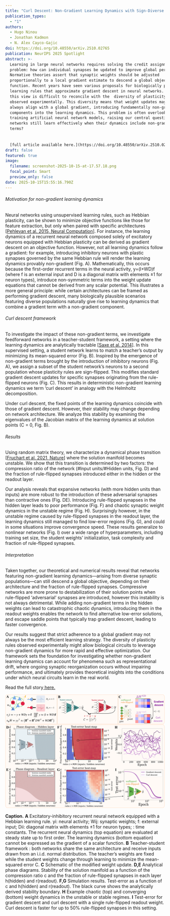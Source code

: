 ```yaml
---
title: "Curl Descent: Non-Gradient Learning Dynamics with Sign-Diverse Plasticity"
publication_types:
  - "1"
authors:
  - Hugo Ninou
  - Jonathan Kadmon
  - N. Alex Cayco-Gajic
doi: https://doi.org/10.48550/arXiv.2510.02765
publication: NeurIPS 2025 Spotlight
abstract: >-
  Learning in large neural networks requires solving the credit assignment
  problem: how can individual synapses be updated to improve global performance?
  Normative theories assert that synaptic weights should be adjusted
  proportionally to a local gradient estimate to descend a global objective
  function. Recent years have seen various proposals for biologically plausible
  learning rules that approximate gradient descent in neural networks. However,
  this view is difficult to reconcile with the  diversity of plasticity rules
  observed experimentally. This diversity means that weight updates may not
  always align with a global gradient, introducing fundamentally non-gradient
  components into the learning dynamics. This problem is often overlooked when
  training artificial neural network models, raising our central question: Can
  networks still learn effectively when their dynamics include non-gradient
  terms?


  [full article available here.](https://doi.org/10.48550/arXiv.2510.02765)
draft: false
featured: true
image:
  filename: screenshot-2025-10-15-at-17.57.18.png
  focal_point: Smart
  preview_only: false
date: 2025-10-15T15:55:16.790Z
---
```

###### Motivation for non-gradient learning dynamics

Neural networks using unsupervised learning rules, such as Hebbian plasticity, can be shown to minimize objective functions like those for feature extraction, but only when paired with specific architectures [[Pehlevan et al. 2015, Neural Computation](https://ieeexplore.ieee.org/abstract/document/7226488)]. For instance, the learning dynamics of a recurrent neural network composed solely of excitatory neurons equipped with Hebbian plasticity can be derived as gradient descent on an objective function. However, not all learning dynamics follow a gradient: for example, introducing inhibitory neurons with plastic synapses governed by the same Hebbian rule will render the learning dynamics provably non-gradient (Fig. A). Mathematically, this occurs because the first-order recurrent terms in the neural activity, y=(I+WD)f (where f is an external input and D is a diagonal matrix with elements ±1 for neuron types), introduce non-symmetric terms into the weight update equations that cannot be derived from any scalar potential. This illustrates a more general principle: while certain architectures can be framed as performing gradient descent, many biologically plausible scenarios featuring diverse populations naturally give rise to learning dynamics that combine a gradient term with a non-gradient component. 

###### Curl descent framework

 To investigate the impact of these non-gradient terms, we investigate feedforward networks in a teacher-student framework, a setting where the learning dynamics are analytically tractable [[Saxe et al. 2014](https://arxiv.org/abs/1312.6120)]. In this supervised setting, a student network learns to match a teacher’s output by minimizing its mean-squared error (Fig. B). Inspired by the emergence of non-gradient terms brought by the introduction of inhibitory neurons (Fig. A), we assign a subset of the student network’s neurons to a second population whose plasticity rules are sign-flipped. This modifies standard gradient descent updates for specific synapses originating from the rule-flipped neurons (Fig. C). This results in deterministic non-gradient learning dynamics we term ‘curl descent’ in analogy with the Helmholtz decomposition.

Under curl descent, the fixed points of the learning dynamics coincide with those of gradient descent. However, their stability may change depending on network architecture. We analyze this stability by examining the eigenvalues of the Jacobian matrix of the learning dynamics at solution points (C = 0, Fig. B). 

###### Results

Using random matrix theory, we characterize a dynamical phase transition [[Fruchart et al. 2021, Nature](https://www.nature.com/articles/s41586-021-03375-9)] where the solution manifold becomes unstable. We show that this transition is determined by two factors: the compression ratio of the network (#Input units/#Hidden units, Fig. D) and the fraction of rule-flipped synapses introduced either in the hidden or the readout layer.

Our analysis reveals that expansive networks (with more hidden units than inputs) are more robust to the introduction of these adversarial synapses than contractive ones (Fig. DE). Introducing rule-flipped synapses in the hidden layer leads to poor performance (Fig. F) and chaotic synaptic weight dynamics in the unstable regime (Fig. H). Surprisingly however, in the unstable regime caused by rule-flipped synapses in the readout layer, the learning dynamics still managed to find low-error regions (Fig. G), and could in some situations improve convergence speed. These results generalize to nonlinear networks (Fig. I) over a wide range of hyperparameters, including training set size, the student weights’ initialization, task complexity and fraction of rule-flipped synapses. 

###### Interpretation

Taken together, our theoretical and numerical results reveal that networks featuring non-gradient learning dynamics—arising from diverse synaptic populations—can still descend a global objective, depending on their architecture and the fraction of rule-flipped synapses. Compressive networks are more prone to destabilization of their solution points when rule-flipped ‘adversarial’ synapses are introduced, however this instability is not always detrimental. While adding non-gradient terms in the hidden weights can lead to catastrophic chaotic dynamics, introducing them in the readout weights enables the network to find alternative low-error solutions, and escape saddle points that typically trap gradient descent, leading to faster convergence.

Our results suggest that strict adherence to a global gradient may not always be the most efficient learning strategy. The diversity of plasticity rules observed experimentally might allow biological circuits to leverage non-gradient dynamics for more rapid and effective optimization. Our framework sets the foundation for investigating whether non-gradient learning dynamics can account for phenomena such as representational drift, where ongoing synaptic reorganization occurs without impairing performance, and ultimately provides theoretical insights into the conditions under which neural circuits learn in the real world.

Read the full story[ here.](https://doi.org/10.48550/arXiv.2510.02765)

![](cosyne2026_figure.png)

**Caption.** **A** Excitatory-inhibitory recurrent neural network equipped with a Hebbian learning rule. yi: neural activity; Wij: synaptic weights; f: external input; Dii: diagonal matrix with elements ±1 for neuron types; : time constants. The recurrent neural dynamics (top equation) are evaluated at steady state up to first order. The learning dynamics (bottom equation) cannot be expressed as the gradient of a scalar function. **B** Teacher-student framework : both networks share the same architecture and receive inputs drawn from an i.i.d. normal distribution. The teacher’s weights are fixed while the student weights change through learning to minimize the mean-squared error C. **C** Schematic of the modified weight update. **D,E** Analytical phase diagrams. Stability of the solution manifold as a function of the compression ratio c and the fraction of rule-flipped synapses in each layer h(hidden) and r(readout). **F,G** Simulation results. Test-error as a function of c and h(hidden) and r(readout). The black curve shows the analytically derived stability boundary. **H** Example chaotic (top) and converging (bottom) weight dynamics in the unstable or stable regimes. **I** Test-error for gradient descent and curl descent with a single rule-flipped readout weight. Curl descent is faster for up to 50% rule-flipped synapses in this setting.